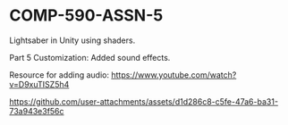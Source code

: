 # COMP-590-ASSN-5
Lightsaber in Unity using shaders.

Part 5 Customization: Added sound effects.

Resource for adding audio: https://www.youtube.com/watch?v=D9xuTISZ5h4


https://github.com/user-attachments/assets/d1d286c8-c5fe-47a6-ba31-73a943e3f56c

